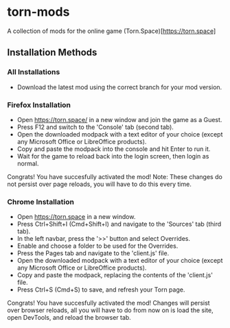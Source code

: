 # torn-mods
A collection of mods for the online game (Torn.Space)[https://torn.space]

## Installation Methods

### All Installations
- Download the latest mod using the correct branch for your mod version.

### Firefox Installation
- Open https://torn.space/ in a new window and join the game as a Guest.
- Press F12 and switch to the 'Console' tab (second tab).
- Open the downloaded modpack with a text editor of your choice (except any Microsoft Office or LibreOffice products).
- Copy and paste the modpack into the console and hit Enter to run it.
- Wait for the game to reload back into the login screen, then login as normal.

Congrats! You have succesfully activated the mod!
Note: These changes do not persist over page reloads, you will have to do this every time.

### Chrome Installation
- Open https://torn.space in a new window.
- Press Ctrl+Shift+I (Cmd+Shift+I) and navigate to the 'Sources' tab (third tab).
- In the left navbar, press the '>>' button and select Overrides.
- Enable and choose a folder to be used for the Overrides.
- Press the Pages tab and navigate to the 'client.js' file.
- Open the downloaded modpack with a text editor of your choice (except any Microsoft Office or LibreOffice products).
- Copy and paste the modpack, replacing the contents of the 'client.js' file.
- Press Ctrl+S (Cmd+S) to save, and refresh your Torn page.

Congrats! You have succesfully activated the mod!
Changes will persist over browser reloads, all you will have to do from now on is load the site, open DevTools, and reload the browser tab.